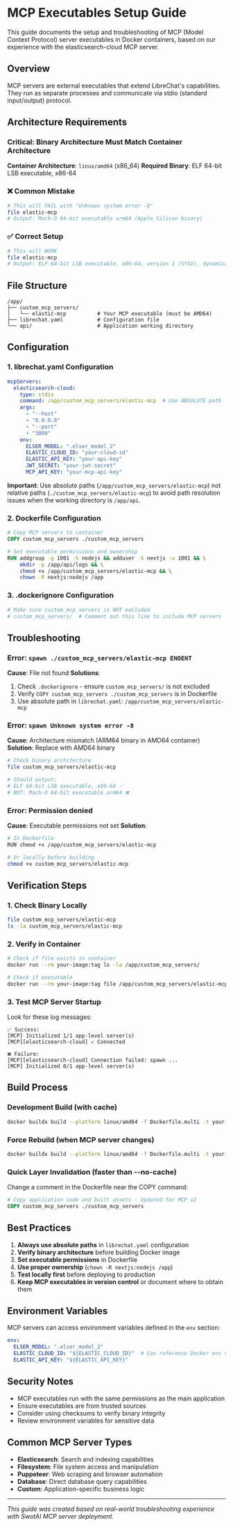 # MCP Executables Setup Guide

This guide documents the setup and troubleshooting of MCP (Model Context Protocol) server executables in Docker containers, based on our experience with the elasticsearch-cloud MCP server.

## Overview

MCP servers are external executables that extend LibreChat's capabilities. They run as separate processes and communicate via stdio (standard input/output) protocol.

## Architecture Requirements

### Critical: Binary Architecture Must Match Container Architecture

**Container Architecture**: `linux/amd64` (x86_64)
**Required Binary**: ELF 64-bit LSB executable, x86-64

### ❌ Common Mistake
```bash
# This will FAIL with "Unknown system error -8"
file elastic-mcp
# Output: Mach-O 64-bit executable arm64 (Apple Silicon binary)
```

### ✅ Correct Setup
```bash
# This will WORK
file elastic-mcp  
# Output: ELF 64-bit LSB executable, x86-64, version 1 (SYSV), dynamically linked
```

## File Structure

```
/app/
├── custom_mcp_servers/
│   └── elastic-mcp          # Your MCP executable (must be AMD64)
├── librechat.yaml           # Configuration file
└── api/                     # Application working directory
```

## Configuration

### 1. librechat.yaml Configuration

```yaml
mcpServers:
  elasticsearch-cloud:
    type: stdio
    command: /app/custom_mcp_servers/elastic-mcp  # Use ABSOLUTE path
    args:
      - "--host"
      - "0.0.0.0"
      - "--port" 
      - "3000"
    env:
      ELSER_MODEL: ".elser_model_2"
      ELASTIC_CLOUD_ID: "your-cloud-id"
      ELASTIC_API_KEY: "your-api-key"
      JWT_SECRET: "your-jwt-secret"
      MCP_API_KEY: "your-mcp-api-key"
```

**Important**: Use absolute paths (`/app/custom_mcp_servers/elastic-mcp`) not relative paths (`./custom_mcp_servers/elastic-mcp`) to avoid path resolution issues when the working directory is `/app/api`.

### 2. Dockerfile Configuration

```dockerfile
# Copy MCP servers to container
COPY custom_mcp_servers ./custom_mcp_servers

# Set executable permissions and ownership
RUN addgroup -g 1001 -S nodejs && adduser -S nextjs -u 1001 && \
    mkdir -p /app/api/logs && \
    chmod +x /app/custom_mcp_servers/elastic-mcp && \
    chown -R nextjs:nodejs /app
```

### 3. .dockerignore Configuration

```bash
# Make sure custom_mcp_servers is NOT excluded
# custom_mcp_servers/  # Comment out this line to include MCP servers
```

## Troubleshooting

### Error: `spawn ./custom_mcp_servers/elastic-mcp ENOENT`

**Cause**: File not found
**Solutions**:
1. Check `.dockerignore` - ensure `custom_mcp_servers/` is not excluded
2. Verify `COPY custom_mcp_servers ./custom_mcp_servers` is in Dockerfile
3. Use absolute path in `librechat.yaml`: `/app/custom_mcp_servers/elastic-mcp`

### Error: `spawn Unknown system error -8`

**Cause**: Architecture mismatch (ARM64 binary in AMD64 container)
**Solution**: Replace with AMD64 binary

```bash
# Check binary architecture
file custom_mcp_servers/elastic-mcp

# Should output:
# ELF 64-bit LSB executable, x86-64 ✅
# NOT: Mach-O 64-bit executable arm64 ❌
```

### Error: Permission denied

**Cause**: Executable permissions not set
**Solution**: 
```bash
# In Dockerfile
RUN chmod +x /app/custom_mcp_servers/elastic-mcp

# Or locally before building
chmod +x custom_mcp_servers/elastic-mcp
```

## Verification Steps

### 1. Check Binary Locally
```bash
file custom_mcp_servers/elastic-mcp
ls -la custom_mcp_servers/elastic-mcp
```

### 2. Verify in Container
```bash
# Check if file exists in container
docker run --rm your-image:tag ls -la /app/custom_mcp_servers/

# Check if executable
docker run --rm your-image:tag file /app/custom_mcp_servers/elastic-mcp
```

### 3. Test MCP Server Startup
Look for these log messages:
```
✅ Success:
[MCP] Initialized 1/1 app-level server(s)
[MCP][elasticsearch-cloud] ✓ Connected

❌ Failure:
[MCP][elasticsearch-cloud] Connection failed: spawn ...
[MCP] Initialized 0/1 app-level server(s)
```

## Build Process

### Development Build (with cache)
```bash
docker buildx build --platform linux/amd64 -f Dockerfile.multi -t your-image:tag --target production --load .
```

### Force Rebuild (when MCP server changes)
```bash
docker buildx build --platform linux/amd64 -f Dockerfile.multi -t your-image:tag --target production --load --no-cache .
```

### Quick Layer Invalidation (faster than --no-cache)
Change a comment in the Dockerfile near the COPY command:
```dockerfile
# Copy application code and built assets - Updated for MCP v2
COPY custom_mcp_servers ./custom_mcp_servers
```

## Best Practices

1. **Always use absolute paths** in `librechat.yaml` configuration
2. **Verify binary architecture** before building Docker image
3. **Set executable permissions** in Dockerfile
4. **Use proper ownership** (`chown -R nextjs:nodejs /app`)
5. **Test locally first** before deploying to production
6. **Keep MCP executables in version control** or document where to obtain them

## Environment Variables

MCP servers can access environment variables defined in the `env` section:

```yaml
env:
  ELSER_MODEL: ".elser_model_2"
  ELASTIC_CLOUD_ID: "${ELASTIC_CLOUD_ID}"  # Can reference Docker env vars
  ELASTIC_API_KEY: "${ELASTIC_API_KEY}"
```

## Security Notes

- MCP executables run with the same permissions as the main application
- Ensure executables are from trusted sources
- Consider using checksums to verify binary integrity
- Review environment variables for sensitive data

## Common MCP Server Types

- **Elasticsearch**: Search and indexing capabilities
- **Filesystem**: File system access and manipulation  
- **Puppeteer**: Web scraping and browser automation
- **Database**: Direct database query capabilities
- **Custom**: Application-specific business logic

---

*This guide was created based on real-world troubleshooting experience with SwotAI MCP server deployment.*